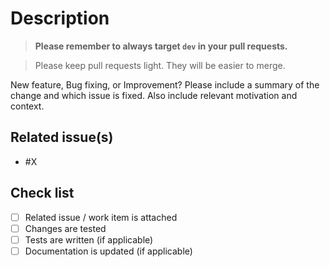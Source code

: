 # Description

> **Please remember to always target `dev` in your pull requests.**

> Please keep pull requests light. They will be easier to merge.

New feature, Bug fixing, or Improvement?
Please include a summary of the change and which issue is fixed. Also include relevant motivation and context.

## Related issue(s)

- #X

## Check list

- [ ] Related issue / work item is attached
- [ ] Changes are tested
- [ ] Tests are written (if applicable)
- [ ] Documentation is updated (if applicable)
